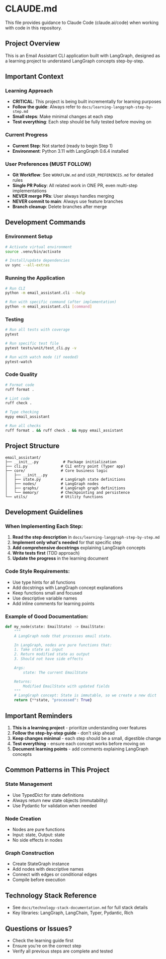 # CLAUDE.md

This file provides guidance to Claude Code (claude.ai/code) when working with code in this repository.

## Project Overview

This is an Email Assistant CLI application built with LangGraph, designed as a learning project to understand LangGraph concepts step-by-step.

## Important Context

### Learning Approach
- **CRITICAL**: This project is being built incrementally for learning purposes
- **Follow the guide**: Always refer to `docs/learning-langgraph-step-by-step.md`
- **Small steps**: Make minimal changes at each step
- **Test everything**: Each step should be fully tested before moving on

### Current Progress
- **Current Step**: Not started (ready to begin Step 1)
- **Environment**: Python 3.11 with LangGraph 0.6.4 installed

### User Preferences (MUST FOLLOW)
- **Git Workflow**: See `WORKFLOW.md` and `USER_PREFERENCES.md` for detailed rules
- **Single PR Policy**: All related work in ONE PR, even multi-step implementations
- **NEVER merge PRs**: User always handles merging
- **NEVER commit to main**: Always use feature branches
- **Branch cleanup**: Delete branches after merge

## Development Commands

### Environment Setup
```bash
# Activate virtual environment
source .venv/bin/activate

# Install/update dependencies
uv sync --all-extras
```

### Running the Application
```bash
# Run CLI
python -m email_assistant.cli --help

# Run with specific command (after implementation)
python -m email_assistant.cli [command]
```

### Testing
```bash
# Run all tests with coverage
pytest

# Run specific test file
pytest tests/unit/test_cli.py -v

# Run with watch mode (if needed)
pytest-watch
```

### Code Quality
```bash
# Format code
ruff format .

# Lint code
ruff check .

# Type checking
mypy email_assistant

# Run all checks
ruff format . && ruff check . && mypy email_assistant
```

## Project Structure

```
email_assistant/
├── __init__.py           # Package initialization
├── cli.py               # CLI entry point (Typer app)
├── core/                # Core business logic
│   ├── __init__.py
│   ├── state.py         # LangGraph state definitions
│   ├── nodes/           # LangGraph nodes
│   ├── graphs/          # LangGraph graph definitions
│   └── memory/          # Checkpointing and persistence
└── utils/               # Utility functions
```

## Development Guidelines

### When Implementing Each Step:

1. **Read the step description** in `docs/learning-langgraph-step-by-step.md`
2. **Implement only what's needed** for that specific step
3. **Add comprehensive docstrings** explaining LangGraph concepts
4. **Write tests first** (TDD approach)
5. **Update the progress** in the learning document

### Code Style Requirements:
- Use type hints for all functions
- Add docstrings with LangGraph concept explanations
- Keep functions small and focused
- Use descriptive variable names
- Add inline comments for learning points

### Example of Good Documentation:
```python
def my_node(state: EmailState) -> EmailState:
    """
    A LangGraph node that processes email state.

    In LangGraph, nodes are pure functions that:
    1. Take state as input
    2. Return modified state as output
    3. Should not have side effects

    Args:
        state: The current EmailState

    Returns:
        Modified EmailState with updated fields
    """
    # LangGraph concept: State is immutable, so we create a new dict
    return {**state, "processed": True}
```

## Important Reminders

1. **This is a learning project** - prioritize understanding over features
2. **Follow the step-by-step guide** - don't skip ahead
3. **Keep changes minimal** - each step should be a small, digestible change
4. **Test everything** - ensure each concept works before moving on
5. **Document learning points** - add comments explaining LangGraph concepts

## Common Patterns in This Project

### State Management
- Use TypedDict for state definitions
- Always return new state objects (immutability)
- Use Pydantic for validation when needed

### Node Creation
- Nodes are pure functions
- Input: state, Output: state
- No side effects in nodes

### Graph Construction
- Create StateGraph instance
- Add nodes with descriptive names
- Connect with edges or conditional edges
- Compile before execution

## Technology Stack Reference
- See `docs/technology-stack-documentation.md` for full stack details
- Key libraries: LangGraph, LangChain, Typer, Pydantic, Rich

## Questions or Issues?
- Check the learning guide first
- Ensure you're on the correct step
- Verify all previous steps are complete and tested
